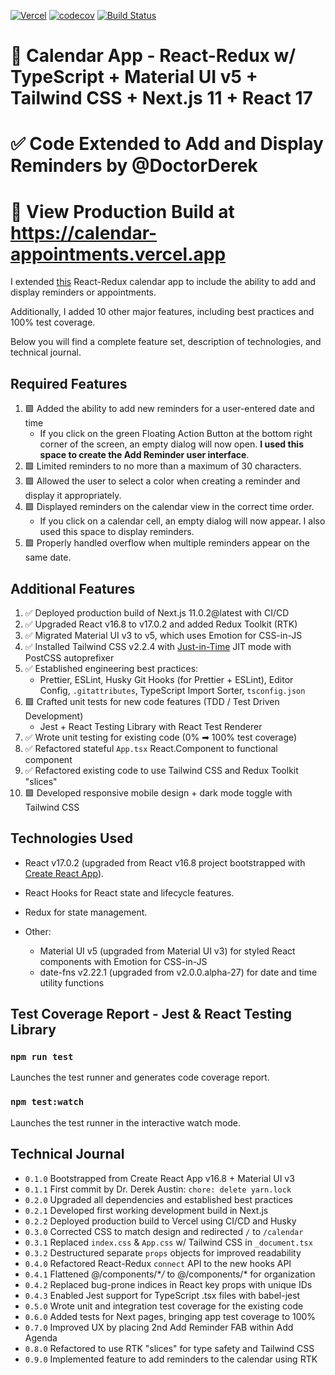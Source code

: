 [![Vercel](https://therealsujitk-vercel-badge.vercel.app/?app=calendar-appointments)](https://calendar-appointments.vercel.app/?app=calendar-appointments) [![codecov](https://codecov.io/gh/DoctorDerek/calendar-appointments/branch/master/graph/badge.svg?token=7VDUW7TGZN)](https://codecov.io/gh/DoctorDerek/calendar-appointments) [![Build Status](https://travis-ci.com/DoctorDerek/calendar-appointments.svg?branch=master)](https://travis-ci.com/DoctorDerek/calendar-appointments)

# 📆 Calendar App - React-Redux w/ TypeScript + Material UI v5 + Tailwind CSS + Next.js 11 + React 17

# ✅ Code Extended to Add and Display Reminders by @DoctorDerek

# 👀 View Production Build at https://calendar-appointments.vercel.app

I extended [this](https://github.com/DoctorDerek/calendar-appointments) React-Redux calendar app to include the ability to add and display reminders or appointments.

Additionally, I added 10 other major features, including best practices and 100% test coverage.

Below you will find a complete feature set, description of technologies, and technical journal.

## Required Features

1. 🟩 Added the ability to add new reminders for a user-entered date and time
   - If you click on the green Floating Action Button at the bottom right corner of the screen, an empty dialog will now open. **I used this space to create the Add Reminder user interface**.
2. 🟩 Limited reminders to no more than a maximum of 30 characters.
3. 🟩 Allowed the user to select a color when creating a reminder and display it appropriately.
4. 🟩 Displayed reminders on the calendar view in the correct time order.
   - If you click on a calendar cell, an empty dialog will now appear. I also used this space to display reminders.
5. 🟩 Properly handled overflow when multiple reminders appear on the same date.

## Additional Features

1. ✅ Deployed production build of Next.js 11.0.2@latest with CI/CD
2. ✅ Upgraded React v16.8 to v17.0.2 and added Redux Toolkit (RTK)
3. ✅ Migrated Material UI v3 to v5, which uses Emotion for CSS-in-JS
4. ✅ Installed Tailwind CSS v2.2.4 with [Just-in-Time](https://tailwindcss.com/docs/just-in-time-mode) JIT mode with PostCSS autoprefixer
5. ✅ Established engineering best practices:
   - Prettier, ESLint, Husky Git Hooks (for Prettier + ESLint), Editor Config, `.gitattributes`, TypeScript Import Sorter, `tsconfig.json`
6. 🟩 Crafted unit tests for new code features (TDD / Test Driven Development)
   - Jest + React Testing Library with React Test Renderer
7. ✅ Wrote unit testing for existing code (0% ➡ 100% test coverage)
8. ✅ Refactored stateful `App.tsx` React.Component to functional component
9. ✅ Refactored existing code to use Tailwind CSS and Redux Toolkit "slices"
10. 🟩 Developed responsive mobile design + dark mode toggle with Tailwind CSS

## Technologies Used

- React v17.0.2 (upgraded from React v16.8 project bootstrapped with [Create React App](https://github.com/facebook/create-react-app)).

- React Hooks for React state and lifecycle features.

- Redux for state management.

- Other:
  - Material UI v5 (upgraded from Material UI v3) for styled React components with Emotion for CSS-in-JS
  - date-fns v2.22.1 (upgraded from v2.0.0.alpha-27) for date and time utility functions

## Test Coverage Report - Jest & React Testing Library

### `npm run test`

Launches the test runner and generates code coverage report.

### `npm test:watch`

Launches the test runner in the interactive watch mode.

## Technical Journal

- `0.1.0` Bootstrapped from Create React App v16.8 + Material UI v3
- `0.1.1` First commit by Dr. Derek Austin: `chore: delete yarn.lock`
- `0.2.0` Upgraded all dependencies and established best practices
- `0.2.1` Developed first working development build in Next.js
- `0.2.2` Deployed production build to Vercel using CI/CD and Husky
- `0.3.0` Corrected CSS to match design and redirected `/` to `/calendar`
- `0.3.1` Replaced `index.css` & `App.css` w/ Tailwind CSS in `_document.tsx`
- `0.3.2` Destructured separate `props` objects for improved readability
- `0.4.0` Refactored React-Redux `connect` API to the new hooks API
- `0.4.1` Flattened @/components/\*_/_ to @/components/\* for organization
- `0.4.2` Replaced bug-prone indices in React key props with unique IDs
- `0.4.3` Enabled Jest support for TypeScript .tsx files with babel-jest
- `0.5.0` Wrote unit and integration test coverage for the existing code
- `0.6.0` Added tests for Next pages, bringing app test coverage to 100%
- `0.7.0` Improved UX by placing 2nd Add Reminder FAB within Add Agenda
- `0.8.0` Refactored to use RTK "slices" for type safety and Tailwind CSS
- `0.9.0` Implemented feature to add reminders to the calendar using RTK
